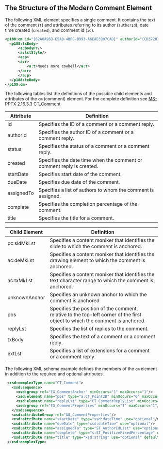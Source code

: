 ## The Structure of the Modern Comment Element

The following XML element specifies a single comment. 
It contains the text of the comment (`t`) and attributes referring to its author
(`authorId`), date time created (`created`), and comment id (`id`).

```xml
<p188:cm id="{62A8A96D-E5A8-4BFC-B993-A6EAE3907CAD}" authorId="{CD37207E-7903-4ED4-8AE8-017538D2DF7E}" created="2024-12-30T20:26:06.503">
  <p188:txBody>
      <a:bodyPr/>
      <a:lstStyle/>
      <a:p>
      <a:r>
          <a:t>Needs more cowbell</a:t>
      </a:r>
      </a:p>
  </p188:txBody>
</p188:cm>
```

The following tables list the definitions of the possible child elements and attributes
of the `cm` (comment) element. For the complete definition see [MS-PPTX 2.16.3.3 CT_Comment](/openspecs/office_standards/ms-pptx/161bc2c9-98fc-46b7-852b-ba7ee77e2e54)


| Attribute | Definition |
|---|---|
| id | Specifies the ID of a comment or a comment reply. |
| authorId | Specifies the author ID of a comment or a comment reply. |
| status | Specifies the status of a comment or a comment reply. |
| created | Specifies the date time when the comment or comment reply is created. |
| startDate | Specifies start date of the comment. |
| dueDate | Specifies due date of the comment. |
| assignedTo | Specifies a list of authors to whom the comment is assigned. |
| complete | Specifies the completion percentage of the comment. |
| title | Specifies the title for a comment. |

| Child Element | Definition |
|------------|---------------|
| pc:sldMkLst | Specifies a content moniker that identifies the slide to which the comment is anchored. |
| ac:deMkLst | Specifies a content moniker that identifies the drawing element to which the comment is anchored. |
| ac:txMkLst | Specifies a content moniker that identifies the text character range to which the comment is anchored. |
| unknownAnchor | Specifies an unknown anchor to which the comment is anchored. |
| pos | Specifies the position of the comment, relative to the top-left corner of the first object to which the comment is anchored. |
| replyLst | Specifies the list of replies to the comment. |
| txBody | Specifies the text of a comment or a comment reply. |
| extLst | Specifies a list of extensions for a comment or a comment reply. |



The following XML schema example defines the members of the `cm` element in addition to the required and
optional attributes.

```xml
 <xsd:complexType name="CT_Comment">
   <xsd:sequence>
     <xsd:group ref="EG_CommentAnchor" minOccurs="1" maxOccurs="1"/>
     <xsd:element name="pos" type="a:CT_Point2D" minOccurs="0" maxOccurs="1"/>
     <xsd:element name="replyLst" type="CT_CommentReplyList" minOccurs="0" maxOccurs="1"/>
     <xsd:group ref="EG_CommentProperties" minOccurs="1" maxOccurs="1"/>
   </xsd:sequence>
   <xsd:attributeGroup ref="AG_CommentProperties"/>
   <xsd:attribute name="startDate" type="xsd:dateTime" use="optional"/>
   <xsd:attribute name="dueDate" type="xsd:dateTime" use="optional"/>
   <xsd:attribute name="assignedTo" type="ST_AuthorIdList" use="optional" default=""/>
   <xsd:attribute name="complete" type="s:ST_PositiveFixedPercentage" default="0%" use="optional"/>
   <xsd:attribute name="title" type="xsd:string" use="optional" default=""/>
 </xsd:complexType>
```